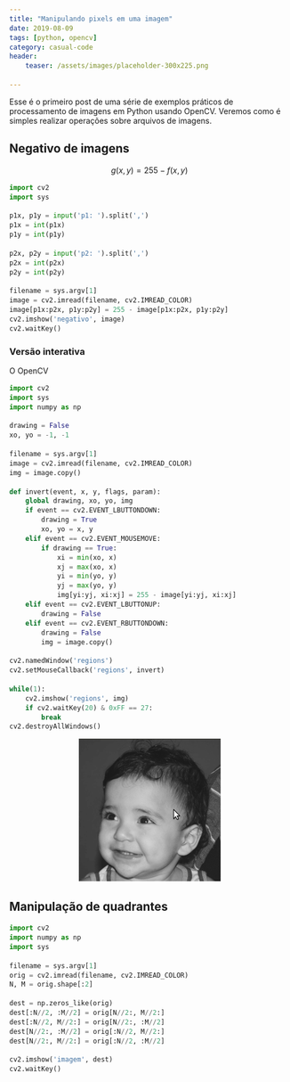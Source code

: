 ```yaml
---
title: "Manipulando pixels em uma imagem"
date: 2019-08-09
tags: [python, opencv]
category: casual-code
header:
    teaser: /assets/images/placeholder-300x225.png

---
```


Esse é o primeiro post de uma série de exemplos práticos de processamento de imagens em Python usando OpenCV.<!--more--> Veremos como é simples realizar operações sobre arquivos de imagens.

## Negativo de imagens

$$g(x,y)=255-f(x,y)$$

```python
import cv2
import sys

p1x, p1y = input('p1: ').split(',')
p1x = int(p1x)
p1y = int(p1y)

p2x, p2y = input('p2: ').split(',')
p2x = int(p2x)
p2y = int(p2y)

filename = sys.argv[1]
image = cv2.imread(filename, cv2.IMREAD_COLOR)
image[p1x:p2x, p1y:p2y] = 255 - image[p1x:p2x, p1y:p2y]
cv2.imshow('negativo', image)
cv2.waitKey()
```

### Versão interativa

O OpenCV  

```python
import cv2
import sys
import numpy as np

drawing = False
xo, yo = -1, -1

filename = sys.argv[1]
image = cv2.imread(filename, cv2.IMREAD_COLOR)
img = image.copy()

def invert(event, x, y, flags, param):
    global drawing, xo, yo, img
    if event == cv2.EVENT_LBUTTONDOWN:
        drawing = True
        xo, yo = x, y
    elif event == cv2.EVENT_MOUSEMOVE:
        if drawing == True:
            xi = min(xo, x)
            xj = max(xo, x)
            yi = min(yo, y)
            yj = max(yo, y)
            img[yi:yj, xi:xj] = 255 - image[yi:yj, xi:xj]
    elif event == cv2.EVENT_LBUTTONUP:
        drawing = False
    elif event == cv2.EVENT_RBUTTONDOWN:
        drawing = False
        img = image.copy()

cv2.namedWindow('regions')
cv2.setMouseCallback('regions', invert)

while(1):
    cv2.imshow('regions', img)
    if cv2.waitKey(20) & 0xFF == 27:
        break
cv2.destroyAllWindows()

```

<div style="text-align:center"><img src="/assets/gifs/regions2.gif" /></div>

## Manipulação de quadrantes

```python
import cv2
import numpy as np
import sys

filename = sys.argv[1]
orig = cv2.imread(filename, cv2.IMREAD_COLOR)
N, M = orig.shape[:2]

dest = np.zeros_like(orig)
dest[:N//2, :M//2] = orig[N//2:, M//2:]
dest[:N//2, M//2:] = orig[N//2:, :M//2]
dest[N//2:, :M//2] = orig[:N//2, M//2:]
dest[N//2:, M//2:] = orig[:N//2, :M//2]

cv2.imshow('imagem', dest)
cv2.waitKey()
```

